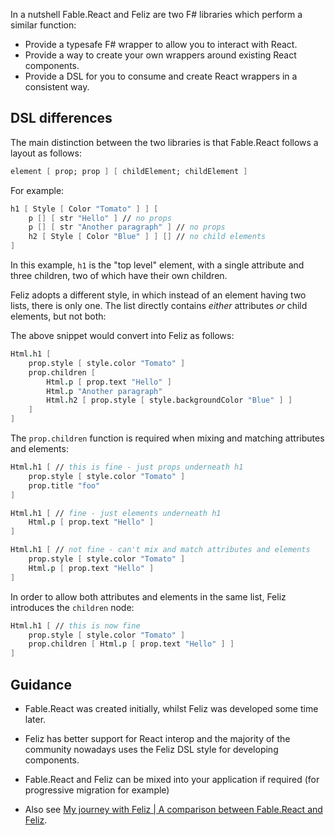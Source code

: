 In a nutshell Fable.React and Feliz are two F# libraries which perform a similar function:

* Provide a typesafe F# wrapper to allow you to interact with React.
* Provide a way to create your own wrappers around existing React components.
* Provide a DSL for you to consume and create React wrappers in a consistent way.

## DSL differences
The main distinction between the two libraries is that Fable.React follows a layout as follows:

```fsharp
element [ prop; prop ] [ childElement; childElement ]
```

For example:

```fsharp
h1 [ Style [ Color "Tomato" ] ] [
    p [] [ str "Hello" ] // no props
    p [] [ str "Another paragraph" ] // no props
    h2 [ Style [ Color "Blue" ] ] [] // no child elements
]
```

In this example, `h1` is the "top level" element, with a single attribute and three children, two of which have their own children.

Feliz adopts a different style, in which instead of an element having two lists, there is only one. The list directly contains *either* attributes *or* child elements, but not both:

The above snippet would convert into Feliz as follows:

```fsharp
Html.h1 [
    prop.style [ style.color "Tomato" ]
    prop.children [
        Html.p [ prop.text "Hello" ]
        Html.p "Another paragraph"
        Html.h2 [ prop.style [ style.backgroundColor "Blue" ] ]
    ]
]
```

The `prop.children` function is required when mixing and matching attributes and elements:

```fsharp
Html.h1 [ // this is fine - just props underneath h1
    prop.style [ style.color "Tomato" ]
    prop.title "foo"
]

Html.h1 [ // fine - just elements underneath h1
    Html.p [ prop.text "Hello" ]
]

Html.h1 [ // not fine - can't mix and match attributes and elements
    prop.style [ style.color "Tomato" ]
    Html.p [ prop.text "Hello" ]
]
```

In order to allow both attributes and elements in the same list, Feliz introduces the `children` node:

```fsharp
Html.h1 [ // this is now fine
    prop.style [ style.color "Tomato" ]
    prop.children [ Html.p [ prop.text "Hello" ] ]
]
```

## Guidance
* Fable.React was created initially, whilst Feliz was developed some time later.
* Feliz has better support for React interop and the majority of the community nowadays uses the Feliz DSL style for developing components.
* Fable.React and Feliz can be mixed into your application if required (for progressive migration for example)


* Also see [My journey with Feliz | A comparison between Fable.React and Feliz](https://github.com/Zaid-Ajaj/Feliz/issues/155).